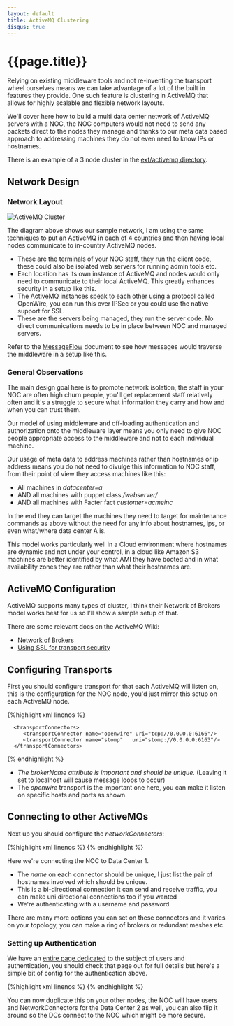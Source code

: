 ```yaml
---
layout: default
title: ActiveMQ Clustering
disqus: true
---
```

[MessageFormat]: /mcollective/reference/basic/messageformat.html
[MessageFlow]: /mcollective/reference/basic/messageflow.html
[NetworksOfBrokers]: http://activemq.apache.org/networks-of-brokers.html
[UsingSSL]: http://activemq.apache.org/how-do-i-use-ssl.html
[SecurityWithActiveMQ]: /mcollective/reference/integration/activemq_security.html
[SampleConfig]: http://github.com/mcollective/marionette-collective/tree/master/ext/activemq/

# {{page.title}}

Relying on existing middleware tools and not re-inventing the transport wheel ourselves means we can take advantage of a lot of the built in features they provide.  One such feature is clustering in ActiveMQ that allows for highly scalable and flexible network layouts.

We'll cover here how to build a multi data center network of ActiveMQ servers with a NOC, the NOC computers would not need to send any packets direct to the nodes they manage and thanks to our meta data based approach to addressing machines they do not even need to know IPs or hostnames.

There is an example of a 3 node cluster in the [ext/activemq directory][SampleConfig].

## Network Design
### Network Layout

![ActiveMQ Cluster](/mcollective/images/activemq-multi-locations.png)

The diagram above shows our sample network, I am using the same techniques to put an ActiveMQ in each of 4 countries and then having local nodes communicate to in-country ActiveMQ nodes.

 * These are the terminals of your NOC staff, they run the client code, these could also be isolated web servers for running admin tools etc.
 * Each location has its own instance of ActiveMQ and nodes would only need to communicate to their local ActiveMQ.  This greatly enhances security in a setup like this.
 * The ActiveMQ instances speak to each other using a protocol called OpenWire, you can run this over IPSec or you could use the native support for SSL.
 * These are the servers being managed, they run the server code.  No direct communications needs to be in place between NOC and managed servers.

Refer to the [MessageFlow] document to see how messages would traverse the middleware in a setup like this.

### General Observations
The main design goal here is to promote network isolation, the staff in your NOC are often high churn people, you'll get replacement staff relatively often and it's a struggle to secure what information they carry and how and when you can trust them.

Our model of using middleware and off-loading authentication and authorization onto the middleware layer means you only need to give NOC people appropriate access to the middleware and not to each individual machine.

Our usage of meta data to address machines rather than hostnames or ip address means you do not need to divulge this information to NOC staff, from their point of view they access machines like this:

 * All machines in _datacenter=a_
 * AND all machines with puppet class _/webserver/_
 * AND all machines with Facter fact _customer=acmeinc_

In the end they can target the machines they need to target for maintenance commands as above without the need for any info about hostnames, ips, or even what/where data center A is.

This model works particularly well in a Cloud environment where hostnames are dynamic and not under your control, in a cloud like Amazon S3 machines are better identified by what AMI they have booted and in what availability zones they are rather than what their hostnames are.

## ActiveMQ Configuration
ActiveMQ supports many types of cluster, I think their Network of Brokers model works best for us so I'll show a sample setup of that.

There are some relevant docs on the ActiveMQ Wiki:

 * [Network of Brokers][NetworksOfBrokers]
 * [Using SSL for transport security][UsingSSL]

## Configuring Transports

First you should configure transport for that each ActiveMQ will listen on, this is the configuration for the NOC node, you'd just mirror this setup on each ActiveMQ node.

{%highlight xml linenos %}
 <broker xmlns="http://activemq.org/config/1.0" brokerName="noc1-broker" useJmx="true"
      dataDirectory="${activemq.base}/data">

      <transportConnectors>
         <transportConnector name="openwire" uri="tcp://0.0.0.0:6166"/>
         <transportConnector name="stomp"   uri="stomp://0.0.0.0:6163"/>
      </transportConnectors>
{% endhighlight %}

 * *The _brokerName_ attribute is important and should be unique.* (Leaving it set to localhost will cause message loops to occur)
 * The _openwire_ transport is the important one here, you can make it listen on specific hosts and ports as shown.

## Connecting to other ActiveMQs

Next up you should configure the _networkConnectors_:

{%highlight xml linenos %}
    <networkConnectors>
       <networkConnector name="noc1-dc1amq1" uri="static:(tcp://192.168.1.10:6166)" userName="amq" password="Afuphohxoh" duplex="true"/>
    </networkConnectors>
{% endhighlight %}

Here we're connecting the NOC to Data Center 1.

 * The _name_ on each connector should be unique, I just list the pair of hostnames involved which should be unique.
 * This is a bi-directional connection it can send and receive traffic, you can make uni directional connections too if you wanted
 * We're authenticating with a username and password

There are many more options you can set on these connectors and it varies on your topology, you can make a ring of brokers or redundant meshes etc.

### Setting up Authentication

We have an [entire page dedicated][SecurityWithActiveMQ] to the subject of users and authentication, you should check that page out for full details but here's a simple bit of config for the authentication above.

{%highlight xml linenos %}
    <plugins>
      <simpleAuthenticationPlugin>
        <users>
          <authenticationUser username="amq" password="Afuphohxoh" groups="admins,everyone"/>
        </users>
      </simpleAuthenticationPlugin>
      <authorizationPlugin>
        <map>
          <authorizationMap>
            <authorizationEntries>
              <authorizationEntry queue=">" write="admins" read="admins" admin="admins" />
              <authorizationEntry topic=">" write="admins" read="admins" admin="admins" />
            </authorizationEntries>
          </authorizationMap>
        </map>
      </authorizationPlugin>
    </plugins>
  </broker>
{% endhighlight %}

You can now duplicate this on your other nodes, the NOC will have users and NetworkConnectors for the Data Center 2 as well, you can also flip it around so the DCs connect to the NOC which might be more secure.
